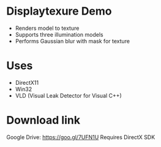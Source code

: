 # Displaytexure Demo

- Renders model to texture
- Supports three illumination models
- Performs Gaussian blur with mask for texture

# Uses
- DirectX11
- Win32
- VLD (Visual Leak Detector for Visual C++)

# Download link
Google Drive: https://goo.gl/7UFN1U
Requires DirectX SDK

